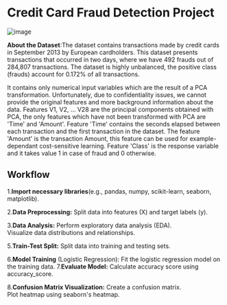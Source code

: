 # Credit Card Fraud Detection Project

![image](https://github.com/Namog0916/Credit-Card-Fraud-Detection-project/assets/126410835/c4badf1f-51a1-4f52-871b-89bea97dec99)

**About the Dataset**:The dataset contains transactions made by credit cards in September 2013 by European cardholders.
This dataset presents transactions that occurred in two days, where we have 492 frauds out of 284,807 transactions. The dataset is highly unbalanced, the positive class (frauds) account for 0.172% of all transactions.

It contains only numerical input variables which are the result of a PCA transformation. Unfortunately, due to confidentiality issues, we cannot provide the original features and more background information about the data. Features V1, V2, … V28 are the principal components obtained with PCA, the only features which have not been transformed with PCA are 'Time' and 'Amount'. Feature 'Time' contains the seconds elapsed between each transaction and the first transaction in the dataset. The feature 'Amount' is the transaction Amount, this feature can be used for example-dependant cost-sensitive learning. Feature 'Class' is the response variable and it takes value 1 in case of fraud and 0 otherwise.

## Workflow

1.**Import necessary libraries**(e.g., pandas, numpy, scikit-learn, seaborn, matplotlib).

2.**Data Preprocessing:**
Split data into features (X) and target labels (y).

3.**Data Analysis:** Perform exploratory data analysis (EDA).<br>
Visualize data distributions and relationships.

5.**Train-Test Split:**
Split data into training and testing sets.

6.**Model Training** (Logistic Regression):
Fit the logistic regression model on the training data.
7.**Evaluate Model:**
Calculate accuracy score using accuracy_score.

8.**Confusion Matrix Visualization:**
Create a confusion matrix.<br>
Plot heatmap using seaborn's heatmap.
